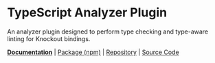 <!--
---
name: typescript
---
-->

# TypeScript Analyzer Plugin

<!-- @include docs/parts/packages/typescript/description.md-->

An analyzer plugin designed to perform type checking and type-aware linting for Knockout bindings.

<!-- /include -->

<!-- @include docs/parts/package-nav.md -->

[**Documentation**](https://knuckles.elsk.dev) | [Package (npm)](https://npmjs.com/package/@knuckles/typescript) | [Repository](https://github.com/tscpp/knuckles) | [Source Code](https://github.com/tscpp/knuckles/tree/main/packages/typescript)

<!-- /include -->

<!-- @include docs/parts/reference.md -->

[TypeScript]: https://typescriptlang.org
[ESLint]: https://eslint.org
[Knockout]: https://knockoutjs.com
[toolkit]: https://knuckles.elsk.dev

<!-- /include -->
